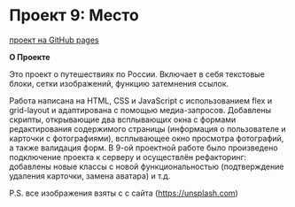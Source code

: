 # Проект 9: Место
[проект на GitHub pages](https://maximtomchin.github.io/mesto)

**О Проекте**

Это проект о путешествиях по России. Включает в себя текстовые блоки, сетки изображений, функцию затемнения ссылок.

Работа написана на HTML, СSS и JavaScript с использованием flex и grid-layout и адаптирована с помощью медиа-запросов. Добавлены скрипты, открывающие два всплывающих окна с формами редактирования содержимого страницы (информация о пользователе и карточки с фотографиями), всплывающее окно просмотра фотографий, а также валидация форм. В 9-ой проектной работе было произведено подключение проекта к серверу и осуществлён рефакторинг: добавлены новые классы с новой функциональностью (подтверждение удаления карточки, замена аватара) и т.д. 

P.S. все изображения взяты с  с сайта (https://unsplash.com) 
